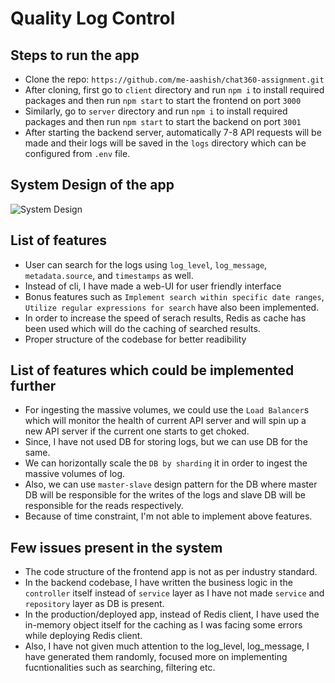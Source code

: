 
# Quality Log Control

## Steps to run the app
 - Clone the repo: `https://github.com/me-aashish/chat360-assignment.git`
 - After cloning, first go to `client` directory and run `npm i` to install required packages and then run `npm start` to start the frontend on port `3000`
 - Similarly, go to `server` directory and run `npm i` to install required packages and then run `npm start` to start the backend on port `3001`
 - After starting the backend server, automatically 7-8 API requests will be made and their logs will be saved in the `logs` directory which can be configured from `.env` file.

## System Design of the app
![System Design](https://drive.google.com/file/d/1b0hLAl6UYNZok3sU13UO7WUn66vrijRh/view?usp=sharing)

## List of features
- User can search for the logs using `log_level`, `log_message`, `metadata.source`, and `timestamps` as well.
- Instead of cli, I have made a web-UI for user friendly interface
- Bonus features such as `Implement search within specific date ranges`, `Utilize regular expressions for search` have also been implemented.
- In order to increase the speed of serach results, Redis as cache has been used which will do the caching of searched results.
- Proper structure of the codebase for better readibility

## List of features which could be implemented further
- For ingesting the massive volumes, we could use the `Load Balancer`s which will monitor the health of current API server and will spin up a new API server if the current one starts to get choked.
- Since, I have not used DB for storing logs, but we can use DB for the same.
- We can horizontally scale the `DB by sharding` it in order to ingest the massive volumes of log.
- Also, we can use `master-slave` design pattern for the DB where master DB will be responsible for the writes of the logs and slave DB will be responsible for the reads respectively.
- Because of time constraint, I'm not able to implement above features.

## Few issues present in the system
- The code structure of the frontend app is not as per industry standard.
- In the backend codebase, I have written the business logic in the `controller` itself  instead of `service` layer as I have not made `service` and `repository` layer as DB is present.
- In the production/deployed app, instead of Redis client, I have used the in-memory object itself for the caching as I was facing some errors while deploying Redis client.
- Also, I have not given much attention to the log_level, log_message, I have generated them randomly, focused more on implementing fucntionalities such as searching, filtering etc. 





